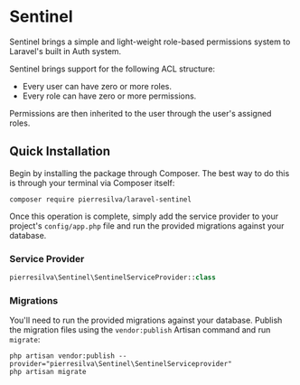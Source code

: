 Sentinel
===================
Sentinel brings a simple and light-weight role-based permissions system to Laravel's built in Auth system. 

Sentinel brings support for the following ACL structure:

- Every user can have zero or more roles.
- Every role can have zero or more permissions.

Permissions are then inherited to the user through the user's assigned roles.

Quick Installation
------------------
Begin by installing the package through Composer. The best way to do this is through your terminal via Composer itself:

```
composer require pierresilva/laravel-sentinel
```

Once this operation is complete, simply add the service provider to your project's `config/app.php` file and run the provided migrations against your database.

### Service Provider
```php
pierresilva\Sentinel\SentinelServiceProvider::class
```

### Migrations
You'll need to run the provided migrations against your database. Publish the migration files using the `vendor:publish` Artisan command and run `migrate`:

```
php artisan vendor:publish --provider="pierresilva\Sentinel\SentinelServiceprovider"
php artisan migrate
```
